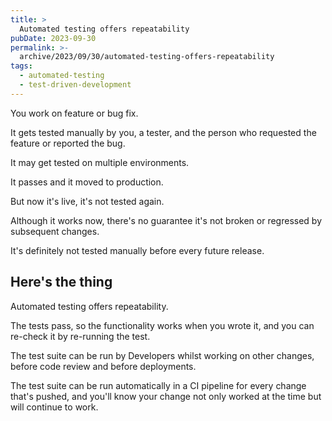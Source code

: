 ```yaml
---
title: >
  Automated testing offers repeatability
pubDate: 2023-09-30
permalink: >-
  archive/2023/09/30/automated-testing-offers-repeatability
tags:
  - automated-testing
  - test-driven-development
---
```


You work on feature or bug fix.

It gets tested manually by you, a tester, and the person who requested the feature or reported the bug.

It may get tested on multiple environments.

It passes and it moved to production.

But now it's live, it's not tested again.

Although it works now, there's no guarantee it's not broken or regressed by subsequent changes.

It's definitely not tested manually before every future release.

## Here's the thing

Automated testing offers repeatability.

The tests pass, so the functionality works when you wrote it, and you can re-check it by re-running the test.

The test suite can be run by Developers whilst working on other changes, before code review and before deployments.

The test suite can be run automatically in a CI pipeline for every change that's pushed, and you'll know your change not only worked at the time but will continue to work.
